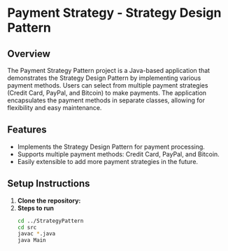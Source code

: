 # Payment Strategy - Strategy Design Pattern

## Overview
The Payment Strategy Pattern project is a Java-based application that demonstrates the Strategy Design Pattern by implementing various payment methods. Users can select from multiple payment strategies (Credit Card, PayPal, and Bitcoin) to make payments. The application encapsulates the payment methods in separate classes, allowing for flexibility and easy maintenance.

## Features
- Implements the Strategy Design Pattern for payment processing.
- Supports multiple payment methods: Credit Card, PayPal, and Bitcoin.
- Easily extensible to add more payment strategies in the future.

## Setup Instructions

1. **Clone the repository:**
2. **Steps to run**
   ```bash
   cd ../StrategyPattern
   cd src
   javac *.java
   java Main
